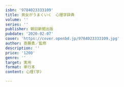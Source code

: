 ```yaml
---
isbn: '9784023333109'
title: 男女がうまくいく　心理学辞典
volume: ''
series: ''
publisher: 朝日新聞出版
pubdate: '2020-02-07'
cover: 'https://cover.openbd.jp/9784023333109.jpg'
author: 斎藤勇／監修
description: ''
price: '1200'
genre: ''
target: 実用
format: 単行本
content: 心理(学)

---
```

